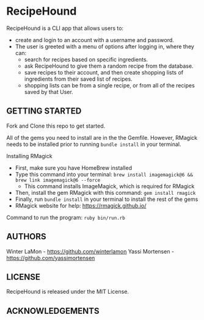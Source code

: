# RecipeHound #

RecipeHound is a CLI app that allows users to:
  - create and login to an account with a username and password.
  - The user is greeted with a menu of options after logging in, where they can:
    - search for recipes based on specific ingredients.
    - ask RecipeHound to give them a random recipe from the database.
    - save recipes to their account, and then create shopping lists of ingredients from their saved list of recipes.
    - shopping lists can be from a single recipe, or from all of the recipes saved by that User.



## GETTING STARTED ##

Fork and Clone this repo to get started.

All of the gems you need to install are in the the Gemfile. However, RMagick needs to be installed prior to running `bundle install` in your terminal.

Installing RMagick
  - First, make sure you have HomeBrew installed
  - Type this command into your terminal:
    `brew install imagemagick@6 && brew link imagemagick@6 --force`
      - This command installs ImageMagick, which is required for RMagick
  - Then, install the gem RMagick with this command:
    `gem install rmagick`
  - Finally, run `bundle install` in your terminal to install the rest of the gems
  - RMagick website for help:
    https://rmagick.github.io/

Command to run the program:
  `ruby bin/run.rb`


## AUTHORS ##

Winter LaMon - https://github.com/winterlamon
Yassi Mortensen - https://github.com/yassimortensen


## LICENSE ##

RecipeHound is released under the MIT License.

## ACKNOWLEDGEMENTS ##
